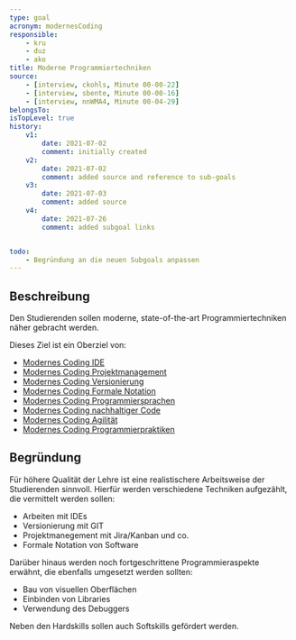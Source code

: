 ```yaml
---
type: goal
acronym: modernesCoding
responsible: 
    - kru
    - duz
    - ako
title: Moderne Programmiertechniken
source:
    - [interview, ckohls, Minute 00-00-22]
    - [interview, sbente, Minute 00-00-16]
    - [interview, nnWMA4, Minute 00-04-29]
belongsTo: 
isTopLevel: true
history:
    v1:
        date: 2021-07-02
        comment: initially created
    v2:
        date: 2021-07-02
        comment: added source and reference to sub-goals
    v3:
        date: 2021-07-03
        comment: added source
    v4: 
        date: 2021-07-26
        comment: added subgoal links


todo: 
    - Begründung an die neuen Subgoals anpassen
---
```


## Beschreibung

Den Studierenden sollen moderne, state-of-the-art Programmiertechniken näher gebracht werden.

Dieses Ziel ist ein Oberziel von:
 * [Modernes Coding IDE](https://divekit.github.io/divekit-roadmap/goals/modernIDE.html)
 * [Modernes Coding Projektmanagement](https://divekit.github.io/divekit-roadmap/goals/modernPM.html)
 * [Modernes Coding Versionierung](https://divekit.github.io/divekit-roadmap/goals/modernVersionierung.html)
 * [Modernes Coding Formale Notation](https://divekit.github.io/divekit-roadmap/goals/modernFormaleNotation.html)
 * [Modernes Coding Programmiersprachen](https://divekit.github.io/divekit-roadmap/goals/modernProgSprachen.html)
 * [Modernes Coding nachhaltiger Code](https://divekit.github.io/divekit-roadmap/goals/modernNachhaltig.html)
 * [Modernes Coding Agilität](https://divekit.github.io/divekit-roadmap/goals/modernAgilit%C3%A4t.html)
 * [Modernes Coding Programmierpraktiken](https://divekit.github.io/divekit-roadmap/goals/modernPraktiken.html)


## Begründung

Für höhere Qualität der Lehre ist eine realistischere Arbeitsweise der Studierenden sinnvoll. Hierfür werden verschiedene Techniken aufgezählt, die vermittelt werden sollen:

* Arbeiten mit IDEs
* Versionierung mit GIT
* Projektmanegement mit Jira/Kanban und co.
* Formale Notation von Software

Darüber hinaus werden noch fortgeschrittene Programmieraspekte erwähnt, die ebenfalls umgesetzt werden sollten:

* Bau von visuellen Oberflächen
* Einbinden von Libraries
* Verwendung des Debuggers

Neben den Hardskills sollen auch Softskills gefördert werden.